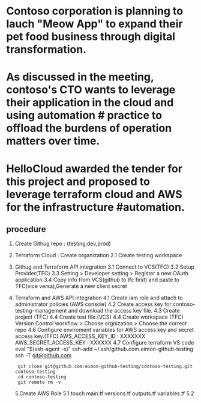 # Contoso corporation is planning to lauch "Meow App" to expand their pet food business through digital transformation.
# As discussed in the meeting, contoso's CTO wants to leverage their application in the cloud and using automation # practice to offload the burdens of operation matters over time.
# HelloCloud awarded the tender for this project and proposed to leverage terraform cloud and AWS for the infrastructure #automation.
## procedure
1. Create Githug repo : (testing,dev,prod)
2. Terraform Cloud : Create organization 
   2.1 Create testing workspace

3. Githug and Terraform API integration
    3.1 Connect to VCS(TFC)
    3.2 Setup Provider(TFC)
    3.3 Setting > Developer setting > Register a new OAuth application 
    3.4 Copy info from VCS(github to tfc first) and paste to TFC(vice versa),Generate a new client secret

4. Terraform and AWS API integration
   4.1 Create iam role and attach to administrator policies (AWS console)
   4.2 Create access key for contoso-testing-management and download the access key file.
   4.3 Create project (TFC)
   4.4 Create test file.(VCS)
   4.4 Create workspace (TFC) 
       Version Control workflow > Choose orgnization > Choose the correct repo
   4.6 Configure enviroment variables for AWS access key and secret access key.(TFC)
        AWS_ACCESS_KEY_ID : XXXXXXX
        AWS_SECRET_ACCESS_KEY : XXXXXX
   4.7  Configure terraform VS code
        eval "$(ssh-agent -s)"
        ssh-add ~/.ssh/github.com.eimon-github-testing
        ssh -T git@github.com

        git clone git@github.com:eimon-github-testing/contoso-testing.git contoso-testing
        cd contoso-testing
        git remote rm -v
   
   5.Create AWS Role
       5.1 touch main.tf versions.tf outputs.tf variables.tf
       5.2 
    
